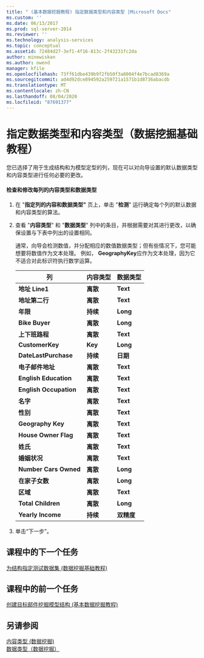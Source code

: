 ```yaml
---
title: " (基本数据挖掘教程) 指定数据类型和内容类型 |Microsoft Docs"
ms.custom: ''
ms.date: 06/13/2017
ms.prod: sql-server-2014
ms.reviewer: ''
ms.technology: analysis-services
ms.topic: conceptual
ms.assetid: 72484d27-3ef1-4f16-813c-2f43231fc2da
author: minewiskan
ms.author: owend
manager: kfile
ms.openlocfilehash: 73ff61dbe439b9f2fb50f3a8004f4e7bcad8369a
ms.sourcegitcommit: ad4d92dce894592a259721a1571b1d8736abacdb
ms.translationtype: MT
ms.contentlocale: zh-CN
ms.lasthandoff: 08/04/2020
ms.locfileid: "87691377"
---
```

# <a name="specifying-the-data-type-and-content-type-basic-data-mining-tutorial"></a>指定数据类型和内容类型（数据挖掘基础教程）
  您已选择了用于生成结构和为模型定型的列，现在可以对向导设置的默认数据类型和内容类型进行任何必要的更改。  
  
#### <a name="review-and-modify-content-type-and-data-type-for-each-column"></a>检查和修改每列的内容类型和数据类型  
  
1.  在 "**指定列的内容和数据类型"** 页上，单击 "**检测**" 运行确定每个列的默认数据和内容类型的算法。  
  
2.  查看 "**内容类型**" 和 "**数据类型**" 列中的条目，并根据需要对其进行更改，以确保设置与下表中列出的设置相同。  
  
     通常，向导会检测数值，并分配相应的数值数据类型；但有些情况下，您可能想要将数值作为文本处理。 例如， **GeographyKey**应作为文本处理，因为它不适合对此标识符执行数学运算。  
  
    |列|内容类型|数据类型|  
    |------------|------------------|---------------|  
    |**地址 Line1**|**离散**|**Text**|  
    |**地址第二行**|**离散**|**Text**|  
    |**年限**|**持续**|**Long**|  
    |**Bike Buyer**|**离散**|**Long**|  
    |**上下班路程**|**离散**|**Text**|  
    |**CustomerKey**|**Key**|**Long**|  
    |**DateLastPurchase**|**持续**|**日期**|  
    |**电子邮件地址**|**离散**|**Text**|  
    |**English Education**|**离散**|**Text**|  
    |**English Occupation**|**离散**|**Text**|  
    |**名字**|**离散**|**Text**|  
    |**性别**|**离散**|**Text**|  
    |**Geography Key**|**离散**|**Text**|  
    |**House Owner Flag**|**离散**|**Text**|  
    |**姓氏**|**离散**|**Text**|  
    |**婚姻状况**|**离散**|**Text**|  
    |**Number Cars Owned**|**离散**|**Long**|  
    |**在家子女数**|**离散**|**Long**|  
    |**区域**|**离散**|**Text**|  
    |**Total Children**|**离散**|**Long**|  
    |**Yearly Income**|**持续**|**双精度**|  
  
3.  单击“下一步”。  
  
## <a name="next-task-in-lesson"></a>课程中的下一个任务  
 [为结构指定测试数据集 &#40;数据挖掘基础教程&#41;](../../2014/tutorials/specifying-a-testing-data-set-for-the-structure-basic-data-mining-tutorial.md)  
  
## <a name="previous-task-in-lesson"></a>课程中的前一个任务  
 [创建目标邮件挖掘模型结构 &#40;基本数据挖掘教程&#41;](../../2014/tutorials/creating-a-targeted-mailing-mining-model-structure-basic-data-mining-tutorial.md)  
  
## <a name="see-also"></a>另请参阅  
 [内容类型 &#40;数据挖掘&#41;](../../2014/analysis-services/data-mining/content-types-data-mining.md)   
 [数据类型（数据挖掘）](../../2014/analysis-services/data-mining/data-types-data-mining.md)  
  
  
